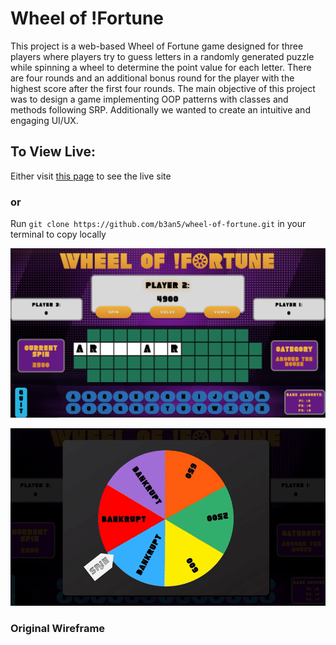 # Wheel of !Fortune

This project is a web-based Wheel of Fortune game designed for three players where players try to guess letters in a randomly generated puzzle while spinning a wheel to determine the point value for each letter. There are four rounds and an additional bonus round for the player with the highest score after the first four rounds. The main objective of this project was to design a game implementing OOP patterns with classes and methods following SRP. Additionally we wanted to create an intuitive and engaging UI/UX.

## To View Live:

Either visit [this page]() to see the live site

### or

Run `git clone https://github.com/b3an5/wheel-of-fortune.git` in your terminal to copy locally


![alt text](pics/game-pic.png)

![alt text](pics/wheel-spin.gif)

### Original Wireframe


